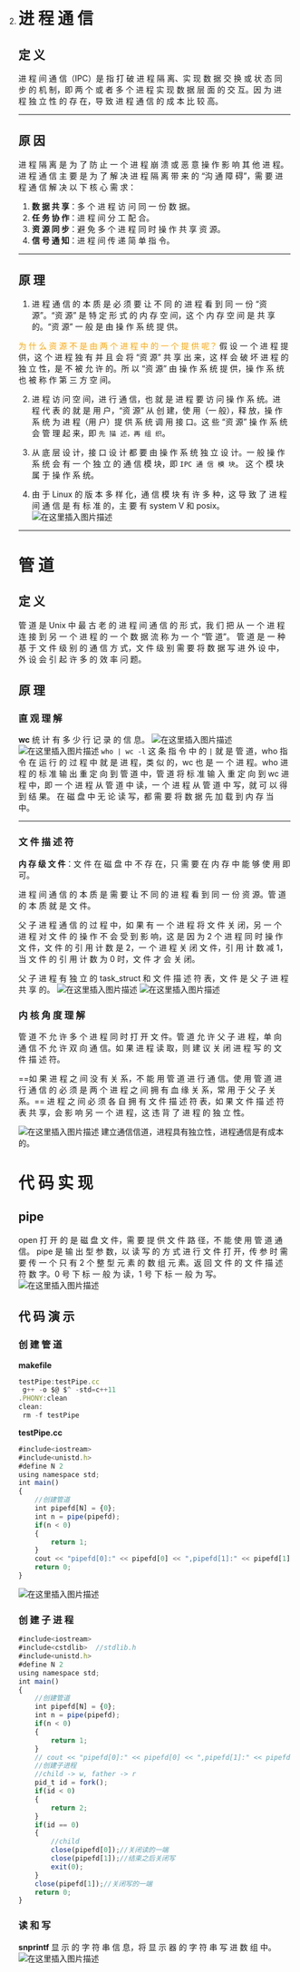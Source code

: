 2. # 进 程 通 信
   ## 定 义
   进 程 间 通 信（IPC）是 指 打 破 进 程 隔 离、实 现 数 据 交 换 或 状 态 同 步 的 机 制，即 两 个 或 者 多 个 进 程 实 现 数 据 层 面 的 交 互。因 为 进 程 独 立 性 的 存 在，导 致 进 程 通 信 的 成 本 比 较 高。
   ***
   ## 原 因
   进 程 隔 离 是 为 了 防 止 一 个 进 程 崩 溃 或 恶 意 操 作 影 响 其 他 进 程。进 程 通 信 主 要 是 为 了 解 决 进 程 隔 离 带 来 的 “沟 通 障 碍”，需 要 进 程 通 信 解 决 以 下 核 心 需 求：
   1. **数 据 共 享**：多 个 进 程 访 问 同 一 份 数 据。
   2. **任 务 协 作**：进 程 间 分 工 配 合。
   3. **资 源 同 步**：避 免 多 个 进 程 同 时 操 作 共 享 资 源。
   4. **信 号 通 知**：进 程 间 传 递 简 单 指 令。
   ***
   ## 原 理
   1. 进 程 通 信 的 本 质 是 必 须 要 让 不 同 的 进 程 看 到 同 一 份 “资 源”。“资 源” 是 特 定 形 式 的 内 存 空 间，这 个 内 存 空 间 是 共 享 的。“资 源” 一 般 是 由 操 作 系 统 提 供。

   <font color=orange>为 什 么 资 源 不 是 由 两 个 进 程 中 的 一 个 提 供 呢？</font>
   假 设 一 个 进 程 提 供，这 个 进 程 独 有 并 且 会 将 “资 源” 共 享 出 来，这 样 会 破 坏 进 程 的 独 立 性，是 不 被 允 许 的。所 以 “资 源” 由 操 作 系 统 提 供，操 作 系 统 也 被 称 作 第 三 方 空 间。

   2. 进 程 访 问 空 间，进 行 通 信，也 就 是 进 程 要 访 问 操 作 系 统。进 程 代 表 的 就 是 用 户，“资 源” 从 创 建，使 用（一 般），释 放，操 作 系 统 为 进 程（用 户）提 供 系 统 调 用 接 口。这 些 “资 源” 操 作 系 统 会 管 理 起 来，即 `先 描 述，再 组 织`。

   3. 从 底 层 设 计，接 口 设 计 都 要 由 操 作 系 统 独 立 设 计。一 般 操 作 系 统 会 有 一 个 独 立 的 通 信 模 块，即 `IPC 通 信 模 块`。 这 个 模 块 属 于 操 作 系 统。

   4. 由 于 Linux 的 版 本 多 样 化，通 信 模 块 有 许 多 种，这 导 致 了 进 程 间 通 信 是 有 标 准 的，主 要 有 system V 和 posix。
   ![在这里插入图片描述](https://i-blog.csdnimg.cn/direct/2661496720f6490da8ca74856d22c88b.png)
   ***
   # 管 道 
   ## 定 义
   管 道 是 Unix 中 最 古 老 的 进 程 间 通 信 的 形 式，我 们 把 从 一 个 进 程 连 接 到 另 一 个 进 程 的 一 个 数 据 流 称 为 一 个 “管 道”。
   管 道 是 一 种 基 于 文 件 级 别 的 通 信 方 式，文 件 级 别 需 要 将 数 据 写 进 外 设 中，外 设 会 引 起 许 多 的 效 率 问 题。
   ## 原 理
   ### 直 观 理 解
   **wc** 统 计 有 多 少 行 记 录 的 信 息。
   ![在这里插入图片描述](https://i-blog.csdnimg.cn/direct/a797392f015a4f149d0b3eb80b7fad79.png)
   ![在这里插入图片描述](https://i-blog.csdnimg.cn/direct/4c1d1b45e68c44b8966d4df092ecad49.png)
   `who | wc -l` 这 条 指 令 中 的 `|` 就 是 管 道，who 指 令 在 运 行 的 过 程 中 就 是 进 程，类 似 的，wc 也 是 一 个 进 程。who 进 程 的 标 准 输 出 重 定 向 到 管 道 中，管 道 将 标 准 输 入 重 定 向 到 wc 进 程 中，即 一 个 进 程 从 管 道 中 读，一 个 进 程 从 管 道 中 写，就 可 以 得 到 结 果。
   在 磁 盘 中 无 论 读 写，都 需 要 将 数 据 先 加 载 到 内 存 当 中。
   ***
   ### 文 件 描 述 符
   **内 存 级 文 件**：文 件 在 磁 盘 中 不 存 在，只 需 要 在 内 存 中 能 够 使 用 即 可。

   进 程 间 通 信 的 本 质 是 需 要 让 不 同 的 进 程 看 到 同 一 份 资 源。管 道 的 本 质 就 是 文 件。

   父 子 进 程 通 信 的 过 程 中，如 果 有 一 个 进 程 将 文 件 关 闭，另 一 个 进 程 对 文 件 的 操 作 不 会 受 到 影 响，这 是 因 为 2 个 进 程 同 时 操 作 文 件，文 件 的 引 用 计 数 是 2，一 个 进 程 关 闭 文 件，引 用 计 数 减 1，当 文 件 的 引 用 计 数 为 0 时，文 件 才 会 关 闭。

   父 子 进 程 有 独 立 的 task_struct 和 文 件 描 述 符 表，文 件 是 父 子 进 程 共 享 的。
   ![在这里插入图片描述](https://i-blog.csdnimg.cn/direct/ce4aceec590048b79684a8a8b80e7bea.png)
   ![在这里插入图片描述](https://i-blog.csdnimg.cn/direct/9c08b7ae68aa4001bf6e90d7e9f333d6.png)
   ### 内 核 角 度 理 解
   管 道 不 允 许 多 个 进 程 同 时 打 开 文 件。管 道 允 许 父 子 进 程，单 向 通 信 不 允 许 双 向 通 信。如 果 进 程 读 取，则 建 议 关 闭 进 程 写 的 文 件 描 述 符。

   ==如 果 进 程 之 间 没 有 关 系，不 能 用 管 道 进 行 通 信。使 用 管 道 进 行 通 信 的 必 须 是 两 个 进 程 之 间 拥 有 血 缘 关 系，常 用 于 父 子 关 系。== 
   进 程 之 间 必 须 各 自 拥 有 文 件 描 述 符 表，如 果 文 件 描 述 符 表 共 享，会 影 响 另 一 个 进 程，这 违 背 了 进 程 的 独 立 性。

   ![在这里插入图片描述](https://i-blog.csdnimg.cn/direct/03cb9e5fe7fa4b0fafb10409f6ce2d07.png)
   建立通信信道，进程具有独立性，进程通信是有成本的。
   # 代 码 实 现
   ## pipe
   open 打 开 的 是 磁 盘 文 件，需 要 提 供 文 件 路 径，不 能 使 用 管 道 通 信。
   pipe 是 输 出 型 参 数，以 读 写 的 方 式 进 行 文 件 打 开，传 参 时 需 要 传 一 个 只 有 2 个 整 型 元 素 的 数 组 元 素。返 回 文 件 的 文 件 描 述 符 数 字。0 号 下 标 一 般 为 读，1 号 下 标 一 般 为 写。
   ![在这里插入图片描述](https://i-blog.csdnimg.cn/direct/b13ba58015f7453d820af2232600254c.png)
   ## 代 码 演 示
   ### 创 建 管 道
   **makefile**
   ```javascript
   testPipe:testPipe.cc
   	g++ -o $@ $^ -std=c++11
   .PHONY:clean
   clean:
   	rm -f testPipe 
   ```
   **testPipe.cc**
   ```javascript
   #include<iostream>
   #include<unistd.h>
   #define N 2 
   using namespace std;
   int main()
   {
       //创建管道
       int pipefd[N] = {0};
       int n = pipe(pipefd);
       if(n < 0)
       {
           return 1;
       }
       cout << "pipefd[0]:" << pipefd[0] << ",pipefd[1]:" << pipefd[1] << endl;
       return 0;
   }
   ```
   ![在这里插入图片描述](https://i-blog.csdnimg.cn/direct/d4d0749117604cf49771b4ecf21c144f.png)
   ### 创 建 子 进 程
   ```javascript
   #include<iostream>
   #include<cstdlib>  //stdlib.h
   #include<unistd.h>
   #define N 2 
   using namespace std;
   int main()
   {
       //创建管道
       int pipefd[N] = {0};
       int n = pipe(pipefd);
       if(n < 0)
       {
           return 1;
       }
       // cout << "pipefd[0]:" << pipefd[0] << ",pipefd[1]:" << pipefd[1] << endl;
       //创建子进程
       //child -> w, father -> r
       pid_t id = fork();
       if(id < 0)
       {
           return 2;
       }
       if(id == 0)
       {
           //child
           close(pipefd[0]);//关闭读的一端
           close(pipefd[1]);//结束之后关闭写
           exit(0);
       }
       close(pipefd[1]);//关闭写的一端
       return 0;
   }
   ```
   ### 读 和 写
   **snprintf**
   显 示 的 字 符 串 信 息，将 显 示 器 的 字 符 串 写 进 数 组 中。
   ![在这里插入图片描述](https://i-blog.csdnimg.cn/direct/d8dab92fa075431a99ca69d76e815e86.png)